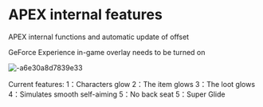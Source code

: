 # APEX internal features
APEX internal functions and automatic update of offset

GeForce Experience in-game overlay needs to be turned on

![-a6e30a8d7839e33](https://github.com/uiSnnd/APEX-internal-features/assets/150748590/5874210a-b8ea-4923-8110-b8ccca1f337f)

Current features:
                 1：Characters glow
                 2：The item glows
                 3：The loot glows
                 4：Simulates smooth self-aiming
                 5：No back seat
                 5：Super Glide
                 
